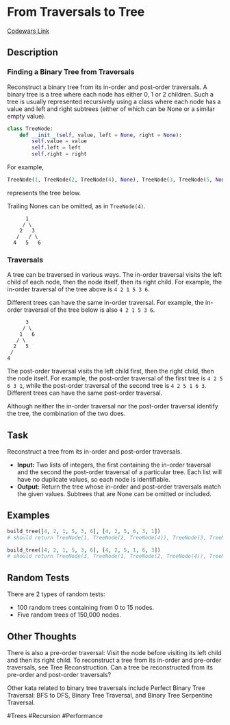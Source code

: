 # From Traversals to Tree

[Codewars Link](https://www.codewars.com/kata/651478c7ba373c338a173de6/python)

## Description

### Finding a Binary Tree from Traversals

Reconstruct a binary tree from its in-order and post-order traversals. A binary tree is a tree where each node has either 0, 1 or 2 children. Such a tree is usually represented recursively using a class where each node has a value and left and right subtrees (either of which can be None or a similar empty value).

```python
class TreeNode:
    def __init__(self, value, left = None, right = None):
        self.value = value
        self.left = left
        self.right = right
```

For example,

```python
TreeNode(1, TreeNode(2, TreeNode(4), None), TreeNode(3, TreeNode(5, None, None), TreeNode(6, None, None)))
```

represents the tree below.

Trailing Nones can be omitted, as in `TreeNode(4)`.

```
      1
     / \
    2   3
   /   / \
  4   5   6
```

### Traversals

A tree can be traversed in various ways. The in-order traversal visits the left child of each node, then the node itself, then its right child. For example, the in-order traversal of the tree above is `4 2 1 5 3 6`.

Different trees can have the same in-order traversal. For example, the in-order traversal of the tree below is also `4 2 1 5 3 6`.

```
      3
     / \
    1   6
   / \  
  2   5  
 /
4
```

The post-order traversal visits the left child first, then the right child, then the node itself. For example, the post-order traversal of the first tree is `4 2 5 6 3 1`, while the post-order traversal of the second tree is `4 2 5 1 6 3`. Different trees can have the same post-order traversal.

Although neither the in-order traversal nor the post-order traversal identify the tree, the combination of the two does.

## Task

Reconstruct a tree from its in-order and post-order traversals.

- **Input:** Two lists of integers, the first containing the in-order traversal and the second the post-order traversal of a particular tree. Each list will have no duplicate values, so each node is identifiable.
- **Output:** Return the tree whose in-order and post-order traversals match the given values. Subtrees that are None can be omitted or included.

## Examples

```python
build_tree([4, 2, 1, 5, 3, 6], [4, 2, 5, 6, 3, 1])
# should return TreeNode(1, TreeNode(2, TreeNode(4)), TreeNode(3, TreeNode(5), TreeNode(6))) or an equivalent representation of the first tree above.

build_tree([4, 2, 1, 5, 3, 6], [4, 2, 5, 1, 6, 3])
# should return TreeNode(3, TreeNode(1, TreeNode(2, TreeNode(4)), TreeNode(5)), TreeNode(6)), the second tree above.
```

## Random Tests

There are 2 types of random tests:

- 100 random trees containing from 0 to 15 nodes.
- Five random trees of 150,000 nodes.

## Other Thoughts

There is also a pre-order traversal: Visit the node before visiting its left child and then its right child. To reconstruct a tree from its in-order and pre-order traversals, see Tree Reconstruction. Can a tree be reconstructed from its pre-order and post-order traversals?

Other kata related to binary tree traversals include Perfect Binary Tree Traversal: BFS to DFS, Binary Tree Traversal, and Binary Tree Serpentine Traversal.

#Trees #Recursion #Performance